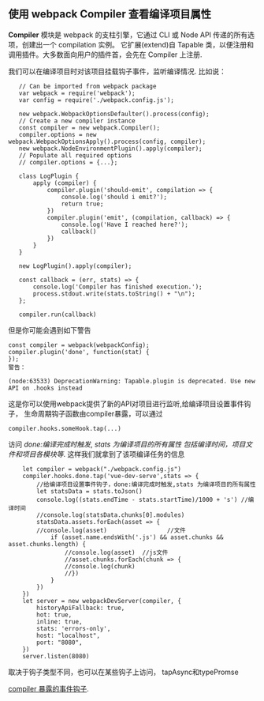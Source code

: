 ## 使用 webpack Compiler 查看编译项目属性 

**Compiler** 模块是 webpack 的支柱引擎，它通过 CLI 或 Node API 传递的所有选项，创建出一个 compilation 实例。
它扩展(extend)自 Tapable 类，以便注册和调用插件。大多数面向用户的插件首，会先在 Compiler 上注册.

我们可以在编译项目时对该项目挂载钩子事件，监听编译情况. 
比如说：
 ```
    // Can be imported from webpack package
    var webpack = require('webpack');
    var config = require('./webpack.config.js');

    new webpack.WebpackOptionsDefaulter().process(config);
    // Create a new compiler instance
    const compiler = new webpack.Compiler();
    compiler.options = new webpack.WebpackOptionsApply().process(config, compiler);
    new webpack.NodeEnvironmentPlugin().apply(compiler);
    // Populate all required options
    // compiler.options = {...};

    class LogPlugin {
        apply (compiler) {
            compiler.plugin('should-emit', compilation => {
                console.log('should i emit?');
                return true;
            })
            compiler.plugin('emit', (compilation, callback) => {
                console.log('Have I reached here?');
                callback()
            })
        }
    } 

    new LogPlugin().apply(compiler);

    const callback = (err, stats) => {
        console.log('Compiler has finished execution.');
        process.stdout.write(stats.toString() + "\n");
    };

    compiler.run(callback)
```    

但是你可能会遇到如下警告
```   
const compiler = webpack(webpackConfig);
compiler.plugin('done', function(stat) {
});
警告：

(node:63533) DeprecationWarning: Tapable.plugin is deprecated. Use new API on .hooks instead
```
这是你可以使用webpack提供了新的API对项目进行监听,给编译项目设置事件钩子，
生命周期钩子函数由compiler暴露，可以通过
```
compiler.hooks.someHook.tap(...)
```
访问
*done:编译完成时触发*,
*stats 为编译项目的所有属性 包括编译时间，项目文件和项目各模块等*.
这样我们就拿到了该项编译任务的信息

```
    let compiler = webpack("./webpack.config.js") 
    compiler.hooks.done.tap('vue-dev-serve',stats => {  
        //给编译项目设置事件钩子，done:编译完成时触发,stats 为编译项目的所有属性
        let statsData = stats.toJson()
        console.log((stats.endTime - stats.startTime)/1000 + 's') //编译时间
        //console.log(statsData.chunks[0].modules)                
        statsData.assets.forEach(asset => {
        //console.log(asset)                 //文件
            if (asset.name.endsWith('.js') && asset.chunks && asset.chunks.length) {
                //console.log(asset)  //js文件
                //asset.chunks.forEach(chunk => {
                //console.log(chunk)
                //})
            }
        })
    })
    let server = new webpackDevServer(compiler, {
        historyApiFallback: true,
        hot: true,
        inline: true,
        stats: 'errors-only',
        host: "localhost",
        port: "8080",
    })
    server.listen(8080)
```
取决于钩子类型不同，也可以在某些钩子上访问， tapAsync和typePromse

[compiler 暴露的事件钩子](https://webpack.docschina.org/api/compiler/#%E4%BA%8B%E4%BB%B6%E9%92%A9%E5%AD%90).

    
